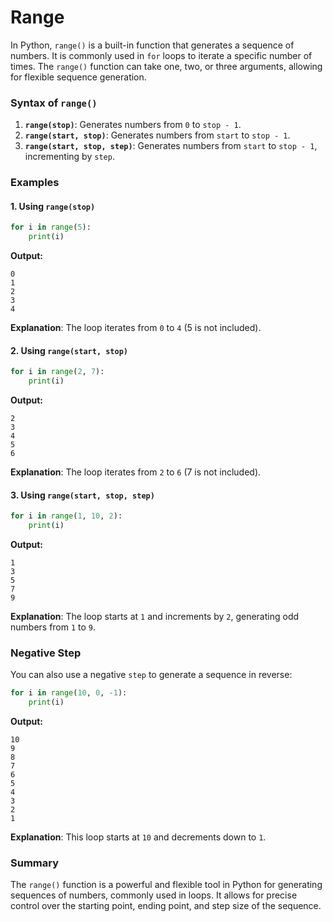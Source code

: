 # Range
In Python, `range()` is a built-in function that generates a sequence of numbers. It is commonly used in `for` loops to iterate a specific number of times. The `range()` function can take one, two, or three arguments, allowing for flexible sequence generation.

### Syntax of `range()`

1. **`range(stop)`**: Generates numbers from `0` to `stop - 1`.
2. **`range(start, stop)`**: Generates numbers from `start` to `stop - 1`.
3. **`range(start, stop, step)`**: Generates numbers from `start` to `stop - 1`, incrementing by `step`.

### Examples

#### 1. Using `range(stop)`

```python
for i in range(5):
    print(i)
```

**Output:**
```
0
1
2
3
4
```

**Explanation**: The loop iterates from `0` to `4` (5 is not included).

#### 2. Using `range(start, stop)`

```python
for i in range(2, 7):
    print(i)
```

**Output:**
```
2
3
4
5
6
```

**Explanation**: The loop iterates from `2` to `6` (7 is not included).

#### 3. Using `range(start, stop, step)`

```python
for i in range(1, 10, 2):
    print(i)
```

**Output:**
```
1
3
5
7
9
```

**Explanation**: The loop starts at `1` and increments by `2`, generating odd numbers from `1` to `9`.

### Negative Step

You can also use a negative `step` to generate a sequence in reverse:

```python
for i in range(10, 0, -1):
    print(i)
```

**Output:**
```
10
9
8
7
6
5
4
3
2
1
```

**Explanation**: This loop starts at `10` and decrements down to `1`.

### Summary

The `range()` function is a powerful and flexible tool in Python for generating sequences of numbers, commonly used in loops. It allows for precise control over the starting point, ending point, and step size of the sequence.